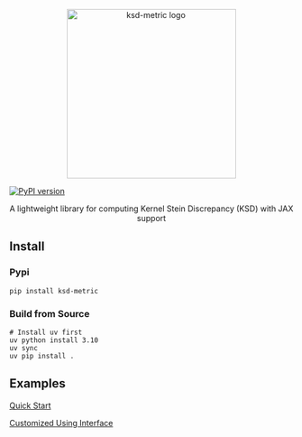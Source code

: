 <p align="center">
  <img src="https://raw.githubusercontent.com/congyewang/images/refs/heads/main/20250624123352561.svg" alt="ksd-metric logo" width="300"/>
</p>

[![PyPI version](https://img.shields.io/pypi/v/ksd-metric.svg)](https://pypi.org/project/ksd-metric/)

<p align="center">
  A lightweight library for computing Kernel Stein Discrepancy (KSD) with JAX support
</p>

## Install

### Pypi

```{bash}
pip install ksd-metric
```

### Build from Source

```{bash}
# Install uv first
uv python install 3.10
uv sync
uv pip install .
```

## Examples

[Quick Start](https://congyewang.github.io/ksd/examples/auto.html)

[Customized Using Interface](https://congyewang.github.io/ksd/examples/custom.html)
